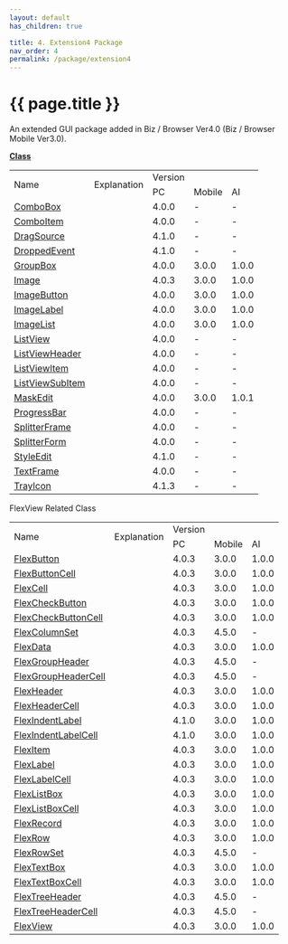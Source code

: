```yaml
---
layout: default
has_children: true

title: 4. Extension4 Package
nav_order: 4
permalink: /package/extension4
---
```


# {{ page.title }}

An extended GUI package added in Biz / Browser Ver4.0 (Biz / Browser Mobile Ver3.0).

<u><b>Class</b></u>

<table>
    <tr>
        <td rowspan="2">Name</td>
        <td rowspan="2">Explanation</td>
        <td>Version</td>
    </tr>
    <tr>
        <td>PC</td>
        <td>Mobile</td>
        <td>AI</td>
    </tr>
    <tr>
        <td><a href="/package/extension4/combobox">ComboBox</a></td>
        <td></td>
        <td>4.0.0</td>
        <td>-</td>
        <td>-</td>
    </tr>
    <tr>
        <td><a href="/package/extension4/comboitem">ComboItem</a></td>
        <td></td>
        <td>4.0.0</td>
        <td>-</td>
        <td>-</td>
    </tr>
    <tr>
        <td><a href="/package/extension4/dragsource">DragSource</a></td>
        <td></td>
        <td>4.1.0</td>
        <td>-</td>
        <td>-</td>
    </tr>
    <tr>
        <td><a href="/package/extension4/droppedevent">DroppedEvent</a></td>
        <td></td>
        <td>4.1.0</td>
        <td>-</td>
        <td>-</td>
    </tr>
    <tr>
        <td><a href="/package/extension4/groupbox">GroupBox</a></td>
        <td></td>
        <td>4.0.0</td>
        <td>3.0.0</td>
        <td>1.0.0</td>
    </tr>
    <tr>
        <td><a href="/package/extension4/image">Image</a></td>
        <td></td>
        <td>4.0.3</td>
        <td>3.0.0</td>
        <td>1.0.0</td>
    </tr>
    <tr>
        <td><a href="/package/extension4/imagebutton">ImageButton</a></td>
        <td></td>
        <td>4.0.0</td>
        <td>3.0.0</td>
        <td>1.0.0</td>
    </tr>
    <tr>
        <td><a href="/package/extension4/imagelabel">ImageLabel</a></td>
        <td></td>
        <td>4.0.0</td>
        <td>3.0.0</td>
        <td>1.0.0</td>
    </tr>
    <tr>
        <td><a href="/package/extension4/imagelist">ImageList</a></td>
        <td></td>
        <td>4.0.0</td>
        <td>3.0.0</td>
        <td>1.0.0</td>
    </tr>
    <tr>
        <td><a href="/package/extension4/listview">ListView</a></td>
        <td></td>
        <td>4.0.0</td>
        <td>-</td>
        <td>-</td>
    </tr>
    <tr>
        <td><a href="/package/extension4/listviewheader">ListViewHeader</a></td>
        <td></td>
        <td>4.0.0</td>
        <td>-</td>
        <td>-</td>
    </tr>
    <tr>
        <td><a href="/package/extension4/listviewitem">ListViewItem</a></td>
        <td></td>
        <td>4.0.0</td>
        <td>-</td>
        <td>-</td>
    </tr>
    <tr>
        <td><a href="/package/extension4/listviewsubitem">ListViewSubItem</a></td>
        <td></td>
        <td>4.0.0</td>
        <td>-</td>
        <td>-</td>
    </tr>
    <tr>
        <td><a href="/package/extension4/maskedit">MaskEdit</a></td>
        <td></td>
        <td>4.0.0</td>
        <td>3.0.0</td>
        <td>1.0.1</td>
    </tr>
    <tr>
        <td><a href="/package/extension4/progressbar">ProgressBar</a></td>
        <td></td>
        <td>4.0.0</td>
        <td>-</td>
        <td>-</td>
    </tr>
    <tr>
        <td><a href="/package/extension4/splitterframe">SplitterFrame</a></td>
        <td></td>
        <td>4.0.0</td>
        <td>-</td>
        <td>-</td>
    </tr>
    <tr>
        <td><a href="/package/extension4/splitterform">SplitterForm</a></td>
        <td></td>
        <td>4.0.0</td>
        <td>-</td>
        <td>-</td>
    </tr>
    <tr>
        <td><a href="/package/extension4/styleedit">StyleEdit</a></td>
        <td></td>
        <td>4.1.0</td>
        <td>-</td>
        <td>-</td>
    </tr>
    <tr>
        <td><a href="/package/extension4/textframe">TextFrame</a></td>
        <td></td>
        <td>4.0.0</td>
        <td>-</td>
        <td>-</td>
    </tr>
    <tr>
        <td><a href="/package/extension4/trayicon">TrayIcon</a></td>
        <td></td>
        <td>4.1.3</td>
        <td>-</td>
        <td>-</td>
    </tr>
</table>


FlexView Related Class

<table>
    <tr>
        <td rowspan="2">Name</td>
        <td rowspan="2">Explanation</td>
        <td>Version</td>
    </tr>
    <tr>
        <td>PC</td>
        <td>Mobile</td>
        <td>AI</td>
    </tr>
    <tr>
        <td><a href="/package/extension4/flexbutton">FlexButton</a></td>
        <td></td>
        <td>4.0.3</td>
        <td>3.0.0</td>
        <td>1.0.0</td>
    </tr>
    <tr>
        <td><a href="/package/extension4/flexbuttoncell">FlexButtonCell</a></td>
        <td></td>
        <td>4.0.3</td>
        <td>3.0.0</td>
        <td>1.0.0</td>
    </tr>
    <tr>
        <td><a href="/package/extension4/flexcell">FlexCell</a></td>
        <td></td>
        <td>4.0.3</td>
        <td>3.0.0</td>
        <td>1.0.0</td>
    </tr>
    <tr>
        <td><a href="/package/extension4/flexcheckbutton">FlexCheckButton</a></td>
        <td></td>
        <td>4.0.3</td>
        <td>3.0.0</td>
        <td>1.0.0</td>
    </tr>
    <tr>
        <td><a href="/package/extension4/flexcheckbuttoncell">FlexCheckButtonCell</a></td>
        <td></td>
        <td>4.0.3</td>
        <td>3.0.0</td>
        <td>1.0.0</td>
    </tr>
    <tr>
        <td><a href="/package/extension4/flexcolumnset">FlexColumnSet</a></td>
        <td></td>
        <td>4.0.3</td>
        <td>4.5.0</td>
        <td>-</td>
    </tr>
    <tr>
        <td><a href="/package/extension4/flexdata">FlexData</a></td>
        <td></td>
        <td>4.0.3</td>
        <td>3.0.0</td>
        <td>1.0.0</td>
    </tr>
    <tr>
        <td><a href="/package/extension4/flexgroupheader">FlexGroupHeader</a></td>
        <td></td>
        <td>4.0.3</td>
        <td>4.5.0</td>
        <td>-</td>
    </tr>
    <tr>
        <td><a href="/package/extension4/flexgroupheadercell">FlexGroupHeaderCell</a></td>
        <td></td>
        <td>4.0.3</td>
        <td>4.5.0</td>
        <td>-</td>
    </tr>
    <tr>
        <td><a href="/package/extension4/flexheader">FlexHeader</a></td>
        <td></td>
        <td>4.0.3</td>
        <td>3.0.0</td>
        <td>1.0.0</td>
    </tr>
    <tr>
        <td><a href="/package/extension4/flexheadercell">FlexHeaderCell</a></td>
        <td></td>
        <td>4.0.3</td>
        <td>3.0.0</td>
        <td>1.0.0</td>
    </tr>
    <tr>
        <td><a href="/package/extension4/flexindentlabel">FlexIndentLabel</a></td>
        <td></td>
        <td>4.1.0</td>
        <td>3.0.0</td>
        <td>1.0.0</td>
    </tr>
    <tr>
        <td><a href="/package/extension4/flexindentlabelcell">FlexIndentLabelCell</a></td>
        <td></td>
        <td>4.1.0</td>
        <td>3.0.0</td>
        <td>1.0.0</td>
    </tr>
    <tr>
        <td><a href="/package/extension4/flexitem">FlexItem</a></td>
        <td></td>
        <td>4.0.3</td>
        <td>3.0.0</td>
        <td>1.0.0</td>
    </tr>
    <tr>
        <td><a href="/package/extension4/flexlabel">FlexLabel</a></td>
        <td></td>
        <td>4.0.3</td>
        <td>3.0.0</td>
        <td>1.0.0</td>
    </tr>
    <tr>
        <td><a href="/package/extension4/flexlabelcell">FlexLabelCell</a></td>
        <td></td>
        <td>4.0.3</td>
        <td>3.0.0</td>
        <td>1.0.0</td>
    </tr>
    <tr>
        <td><a href="/package/extension4/flexlistbox">FlexListBox</a></td>
        <td></td>
        <td>4.0.3</td>
        <td>3.0.0</td>
        <td>1.0.0</td>
    </tr>
    <tr>
        <td><a href="/package/extension4/flexlistboxcell">FlexListBoxCell</a></td>
        <td></td>
        <td>4.0.3</td>
        <td>3.0.0</td>
        <td>1.0.0</td>
    </tr>
    <tr>
        <td><a href="/package/extension4/flexrecord">FlexRecord</a></td>
        <td></td>
        <td>4.0.3</td>
        <td>3.0.0</td>
        <td>1.0.0</td>
    </tr>
    <tr>
        <td><a href="/package/extension4/flexrow">FlexRow</a></td>
        <td></td>
        <td>4.0.3</td>
        <td>3.0.0</td>
        <td>1.0.0</td>
    </tr>
    <tr>
        <td><a href="/package/extension4/flexrowset">FlexRowSet</a></td>
        <td></td>
        <td>4.0.3</td>
        <td>4.5.0</td>
        <td>-</td>
    </tr>
    <tr>
        <td><a href="/package/extension4/flextextbox">FlexTextBox</a></td>
        <td></td>
        <td>4.0.3</td>
        <td>3.0.0</td>
        <td>1.0.0</td>
    </tr>
    <tr>
        <td><a href="/package/extension4/flextextboxcell">FlexTextBoxCell</a></td>
        <td></td>
        <td>4.0.3</td>
        <td>3.0.0</td>
        <td>1.0.0</td>
    </tr>
    <tr>
        <td><a href="/package/extension4/flextreeheader">FlexTreeHeader</a></td>
        <td></td>
        <td>4.0.3</td>
        <td>4.5.0</td>
        <td>-</td>
    </tr>
    <tr>
        <td><a href="/package/extension4/flextreeheadercell">FlexTreeHeaderCell</a></td>
        <td></td>
        <td>4.0.3</td>
        <td>4.5.0</td>
        <td>-</td>
    </tr>
    <tr>
        <td><a href="/package/extension4/flexview">FlexView</a></td>
        <td></td>
        <td>4.0.3</td>
        <td>3.0.0</td>
        <td>1.0.0</td>
    </tr>
</table>